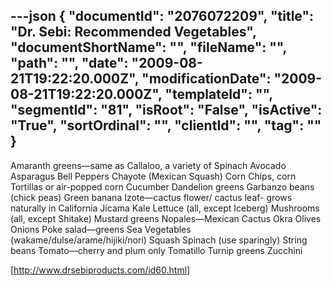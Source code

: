 ---json
{
  "documentId": "2076072209",
  "title": "Dr. Sebi: Recommended Vegetables",
  "documentShortName": "",
  "fileName": "",
  "path": "",
  "date": "2009-08-21T19:22:20.000Z",
  "modificationDate": "2009-08-21T19:22:20.000Z",
  "templateId": "",
  "segmentId": "81",
  "isRoot": "False",
  "isActive": "True",
  "sortOrdinal": "",
  "clientId": "",
  "tag": ""
}
---

Amaranth greens—same as Callaloo, a variety of Spinach
Avocado
Asparagus
Bell Peppers
Chayote (Mexican Squash)
Corn Chips, corn Tortillas or air-popped corn
Cucumber
Dandelion greens
Garbanzo beans (chick peas)
Green banana
Izote—cactus flower/ cactus leaf- grows naturally in California
Jicama
Kale
Lettuce (all, except Iceberg)
Mushrooms  (all, except Shitake)
Mustard greens
Nopales—Mexican Cactus
Okra
Olives
Onions
Poke salad—greens
Sea Vegetables  (wakame/dulse/arame/hijiki/nori)
Squash
Spinach (use sparingly)
String beans
Tomato—cherry and plum only
Tomatillo
Turnip greens
Zucchini

[http://www.drsebiproducts.com/id60.html]
